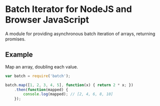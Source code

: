 # Batch Iterator for NodeJS and Browser JavaScript

A module for providing asynchronous batch iteration of arrays, returning promises.

## Example

Map an array, doubling each value.
```javascript
var batch = require('batch');

batch.map([1, 2, 3, 4, 5], function(x) { return 2 * x; })
    .then(function(mapped) {
        console.log(mapped); // [2, 4, 6, 8, 10]
    });
```

